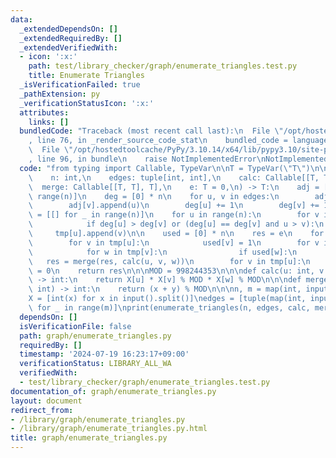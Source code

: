 ```yaml
---
data:
  _extendedDependsOn: []
  _extendedRequiredBy: []
  _extendedVerifiedWith:
  - icon: ':x:'
    path: test/library_checker/graph/enumerate_triangles.test.py
    title: Enumerate Triangles
  _isVerificationFailed: true
  _pathExtension: py
  _verificationStatusIcon: ':x:'
  attributes:
    links: []
  bundledCode: "Traceback (most recent call last):\n  File \"/opt/hostedtoolcache/PyPy/3.10.14/x64/lib/pypy3.10/site-packages/onlinejudge_verify/documentation/build.py\"\
    , line 76, in _render_source_code_stat\n    bundled_code = language.bundle(\n\
    \  File \"/opt/hostedtoolcache/PyPy/3.10.14/x64/lib/pypy3.10/site-packages/onlinejudge_verify/languages/python.py\"\
    , line 96, in bundle\n    raise NotImplementedError\nNotImplementedError\n"
  code: "from typing import Callable, TypeVar\n\nT = TypeVar(\"T\")\n\n\ndef enumerate_triangles(\n\
    \    n: int,\n    edges: tuple[int, int],\n    calc: Callable[[T, T], T],\n  \
    \  merge: Callable[[T, T], T],\n    e: T = 0,\n) -> T:\n    adj = [[] for _ in\
    \ range(n)]\n    deg = [0] * n\n    for u, v in edges:\n        adj[u].append(v)\n\
    \        adj[v].append(u)\n        deg[u] += 1\n        deg[v] += 1\n\n    tmp\
    \ = [[] for _ in range(n)]\n    for u in range(n):\n        for v in adj[u]:\n\
    \            if deg[u] > deg[v] or (deg[u] == deg[v] and u > v):\n           \
    \     tmp[u].append(v)\n\n    used = [0] * n\n    res = e\n    for u in range(n):\n\
    \        for v in tmp[u]:\n            used[v] = 1\n        for v in tmp[u]:\n\
    \            for w in tmp[v]:\n                if used[w]:\n                 \
    \   res = merge(res, calc(u, v, w))\n        for v in tmp[u]:\n            used[v]\
    \ = 0\n    return res\n\n\nMOD = 998244353\n\n\ndef calc(u: int, v: int, w: int)\
    \ -> int:\n    return X[u] * X[v] % MOD * X[w] % MOD\n\n\ndef merge(x: int, y:\
    \ int) -> int:\n    return (x + y) % MOD\n\n\nn, m = map(int, input().split())\n\
    X = [int(x) for x in input().split()]\nedges = [tuple(map(int, input().split()))\
    \ for _ in range(m)]\nprint(enumerate_triangles(n, edges, calc, merge, 0))\n"
  dependsOn: []
  isVerificationFile: false
  path: graph/enumerate_triangles.py
  requiredBy: []
  timestamp: '2024-07-19 16:23:17+09:00'
  verificationStatus: LIBRARY_ALL_WA
  verifiedWith:
  - test/library_checker/graph/enumerate_triangles.test.py
documentation_of: graph/enumerate_triangles.py
layout: document
redirect_from:
- /library/graph/enumerate_triangles.py
- /library/graph/enumerate_triangles.py.html
title: graph/enumerate_triangles.py
---
```

